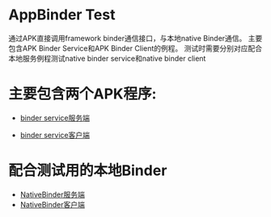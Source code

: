 AppBinder Test
================

通过APK直接调用framework binder通信接口，与本地native Binder通信。
主要包含APK Binder Service和APK Binder Client的例程。
测试时需要分别对应配合本地服务例程测试native binder service和native binder client

# 主要包含两个APK程序:

- [binder service服务端](AppBinderService)
  
- [binder service客户端](AppBinderClient)
  
# 配合测试用的本地Binder

- [NativeBinder服务端](../../NativeAppBinder)
- [NativeBinder客户端](../../NativeAppBinder)
 